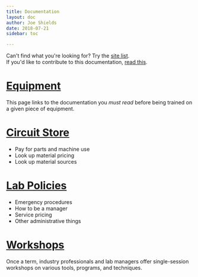 ```yaml
---
title: Documentation
layout: doc
author: Joe Shields
date: 2018-07-21
sidebar: toc

---
```


Can't find what you're looking for? Try the [site list](siteList).  
If you'd like to contribute to this documentation, [read this](contributing).

# [Equipment](equip)
This page links to the documentation you *must read* before being trained on a given piece of equipment.

# [Circuit Store](store)
- Pay for parts and machine use
- Look up material pricing
- Look up material sources

# [Lab Policies](policies)
- Emergency procedures
- How to be a manager
- Service pricing
- Other administrative things

# [Workshops](workshops)
Once a term, industry professionals and lab managers offer single-session workshops on various tools, programs, and techniques.

